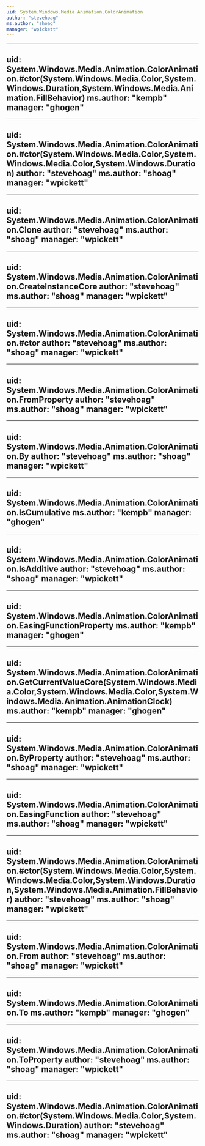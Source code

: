 ```yaml
---
uid: System.Windows.Media.Animation.ColorAnimation
author: "stevehoag"
ms.author: "shoag"
manager: "wpickett"
---
```


---
uid: System.Windows.Media.Animation.ColorAnimation.#ctor(System.Windows.Media.Color,System.Windows.Duration,System.Windows.Media.Animation.FillBehavior)
ms.author: "kempb"
manager: "ghogen"
---

---
uid: System.Windows.Media.Animation.ColorAnimation.#ctor(System.Windows.Media.Color,System.Windows.Media.Color,System.Windows.Duration)
author: "stevehoag"
ms.author: "shoag"
manager: "wpickett"
---

---
uid: System.Windows.Media.Animation.ColorAnimation.Clone
author: "stevehoag"
ms.author: "shoag"
manager: "wpickett"
---

---
uid: System.Windows.Media.Animation.ColorAnimation.CreateInstanceCore
author: "stevehoag"
ms.author: "shoag"
manager: "wpickett"
---

---
uid: System.Windows.Media.Animation.ColorAnimation.#ctor
author: "stevehoag"
ms.author: "shoag"
manager: "wpickett"
---

---
uid: System.Windows.Media.Animation.ColorAnimation.FromProperty
author: "stevehoag"
ms.author: "shoag"
manager: "wpickett"
---

---
uid: System.Windows.Media.Animation.ColorAnimation.By
author: "stevehoag"
ms.author: "shoag"
manager: "wpickett"
---

---
uid: System.Windows.Media.Animation.ColorAnimation.IsCumulative
ms.author: "kempb"
manager: "ghogen"
---

---
uid: System.Windows.Media.Animation.ColorAnimation.IsAdditive
author: "stevehoag"
ms.author: "shoag"
manager: "wpickett"
---

---
uid: System.Windows.Media.Animation.ColorAnimation.EasingFunctionProperty
ms.author: "kempb"
manager: "ghogen"
---

---
uid: System.Windows.Media.Animation.ColorAnimation.GetCurrentValueCore(System.Windows.Media.Color,System.Windows.Media.Color,System.Windows.Media.Animation.AnimationClock)
ms.author: "kempb"
manager: "ghogen"
---

---
uid: System.Windows.Media.Animation.ColorAnimation.ByProperty
author: "stevehoag"
ms.author: "shoag"
manager: "wpickett"
---

---
uid: System.Windows.Media.Animation.ColorAnimation.EasingFunction
author: "stevehoag"
ms.author: "shoag"
manager: "wpickett"
---

---
uid: System.Windows.Media.Animation.ColorAnimation.#ctor(System.Windows.Media.Color,System.Windows.Media.Color,System.Windows.Duration,System.Windows.Media.Animation.FillBehavior)
author: "stevehoag"
ms.author: "shoag"
manager: "wpickett"
---

---
uid: System.Windows.Media.Animation.ColorAnimation.From
author: "stevehoag"
ms.author: "shoag"
manager: "wpickett"
---

---
uid: System.Windows.Media.Animation.ColorAnimation.To
ms.author: "kempb"
manager: "ghogen"
---

---
uid: System.Windows.Media.Animation.ColorAnimation.ToProperty
author: "stevehoag"
ms.author: "shoag"
manager: "wpickett"
---

---
uid: System.Windows.Media.Animation.ColorAnimation.#ctor(System.Windows.Media.Color,System.Windows.Duration)
author: "stevehoag"
ms.author: "shoag"
manager: "wpickett"
---
